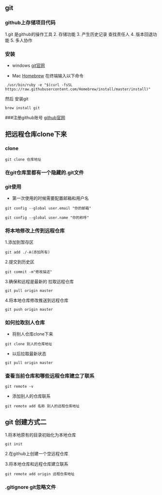 ## git

### github上存储项目代码
1.git 是github的操作工具
2. 存储功能
3. 产生历史记录 查找责任人
4. 版本回退功能
5. 多人协作

### 安装
- windows
[git官网](https://git-scm.com/downloads)

- Mac
	[Homebrew](https://brew.sh/index_zh-cn.html)
	在终端输入以下命令
```
 /usr/bin/ruby -e "$(curl -fsSL https://raw.githubusercontent.com/Homebrew/install/master/install)"
```
然后 安装git
```
brew install git
```

###注册github账号
[github官网](https://github.com/)

## 把远程仓库clone下来
### clone
```
git clone 仓库地址
```
### 在git仓库里都有一个隐藏的.git文件

### git使用
- 第一次使用的时候需要配置邮箱和用户名
```
git config --global user.email "你的邮箱"

git config --global user.name "你的称呼"
```

### 将本地修改上传到远程仓库
1.添加到暂存区
```
git add ./-A(添加所有)
```
2.提交到历史区
```
git commit -m"修改描述"
```
3.确保和远程是最新的
拉取远程仓库
```
git pull origin master
```
4.将本地仓库修改推送到远程仓库
```
git push origin master
```

### 如何拉取别人仓库
- 将别人仓库clone下来
```
git clone 别人的仓库地址
```
- 以后拉取最新状态
```
git pull origin master
```

### 查看当前仓库和哪些远程仓库建立了联系
```
git remote -v
```
- 添加别人的仓库联系
```
git remote add 名称 别人的远程仓库地址
```

## git 创建方式二
1.将本地原有的目录初始化为本地仓库
```
git init
```
2.在github上创建一个空远程仓库

3.将本地仓库和远程仓库建立联系
```
git remote add origin 远程仓库地址
```
### .gitignore git忽略文件

